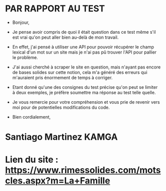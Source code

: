 # PAR RAPPORT AU TEST

- Bonjour,      

- Je pense avoir compris de quoi il était question dans ce test même s'il est vrai qu'on peut aller bien au-delà de mon travail.

- En effet, j'ai pensé à utiliser une API pour pouvoir récupérer le champ lexical d'un mot sur un site mais je n'ai pas pû trouver  l'API pour pallier le problème.

- J'ai aussi cherché à scraper le site en question, mais n'ayant pas encore de bases solides sur cette notion, cela m'a généré des erreurs qui m'auraient pris énormement de temps à corriger. 

- Etant donné qu'une des consignes du test précise qu'on peut se limiter à deux exemples, je préfère soumettre ma réponse au test telle quelle. 

- Je vous remercie pour votre compréhension et vous prie de revenir vers moi pour de potentielles modifications du code. 

- Bien cordialement,   
           
# Santiago Martinez KAMGA

# Lien du site : https://www.rimessolides.com/motscles.aspx?m=La+Famille
    